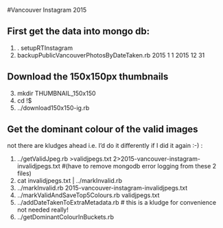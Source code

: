 #Vancouver Instagram 2015

## First get the data into mongo db:

1. . setupRTInstagram
2. backupPublicVancouverPhotosByDateTaken.rb 2015 1 1 2015 12 31

## Download the 150x150px thumbnails
3. mkdir THUMBNAIL_150x150
4. cd !$
5. ../download150x150-ig.rb

## Get the dominant colour of the valid images
not there are kludges ahead i.e. I’d do it differently if I did it again :-) :
1. ../getValidJpeg.rb >validjpegs.txt 2>2015-vancouver-instagram-invalidjpegs.txt #(have to remove mongodb error logging from these 2 files)
2. cat invalidjpegs.txt | ../markInvalid.rb
3. ../markInvalid.rb 2015-vancouver-instagram-invalidjpegs.txt
4. ../markValidAndSaveTop5Colours.rb validjpegs.txt
5. ../addDateTakenToExtraMetadata.rb # this is a kludge for convenience not needed really!
6. ../getDominantColourInBuckets.rb

